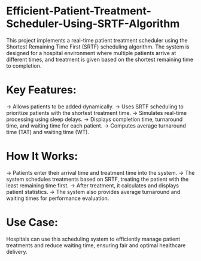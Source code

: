 # Efficient-Patient-Treatment-Scheduler-Using-SRTF-Algorithm
This project implements a real-time patient treatment scheduler using the Shortest Remaining Time First (SRTF) scheduling algorithm. The system is designed for a hospital environment where multiple patients arrive at different times, and treatment is given based on the shortest remaining time to completion.

# Key Features:
-> Allows patients to be added dynamically.
-> Uses SRTF scheduling to prioritize patients with the shortest treatment time.
-> Simulates real-time processing using sleep delays.
-> Displays completion time, turnaround time, and waiting time for each patient.
-> Computes average turnaround time (TAT) and waiting time (WT).

# How It Works:
-> Patients enter their arrival time and treatment time into the system.
-> The system schedules treatments based on SRTF, treating the patient with the least remaining time first.
-> After treatment, it calculates and displays patient statistics.
-> The system also provides average turnaround and waiting times for performance evaluation.

# Use Case:
Hospitals can use this scheduling system to efficiently manage patient treatments and reduce waiting time, ensuring fair and optimal healthcare delivery.
